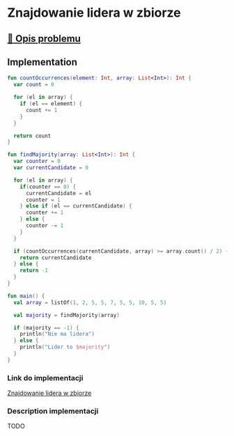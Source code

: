 # Znajdowanie lidera w zbiorze

## [:link: Opis problemu](../../../../algorithms/searching/majority.md)

## Implementation

```kotlin
fun countOccurrences(element: Int, array: List<Int>): Int {
  var count = 0

  for (el in array) {
    if (el == element) {
      count += 1
    }
  }

  return count
}

fun findMajority(array: List<Int>): Int {
  var counter = 0
  var currentCandidate = 0

  for (el in array) {
    if(counter == 0) {
      currentCandidate = el
      counter = 1
    } else if (el == currentCandidate) {
      counter += 1
    } else {
      counter -= 1
    }
  }

  if (countOccurrences(currentCandidate, array) >= array.count() / 2) {
    return currentCandidate
  } else {
    return -1
  }
}

fun main() {
  val array = listOf(1, 2, 5, 5, 7, 5, 5, 10, 5, 5)

  val majority = findMajority(array)

  if (majority == -1) {
    println("Nie ma lidera")
  } else {
    println("Lider to $majority")
  }
}
```

### Link do implementacji

[Znajdowanie lidera w zbiorze](https://ideone.com/btfNVv)

### Description implementacji

TODO
